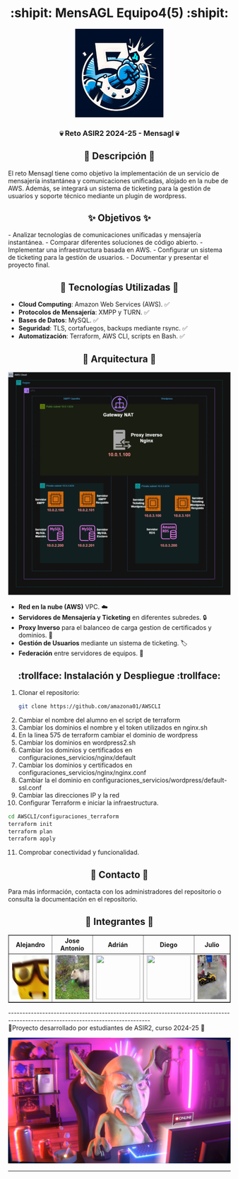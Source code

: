 <div align="center">

# :shipit: MensAGL Equipo4(5) :shipit: 

<a href="https://github.com/amazona01/AWSCLI">
    <img src="recursos/logo.png" alt="Logo" width="200" height="200">
</a>
  <h3 align="center">💀 Reto ASIR2 2024-25 - Mensagl 💀</h3>
</div>

<div align="center">


## :memo: Descripción :memo:

</div>
El reto Mensagl tiene como objetivo la implementación de un servicio de mensajería instantánea y comunicaciones unificadas, alojado en la nube de AWS. Además, se integrará un sistema de ticketing para la gestión de usuarios y soporte técnico mediante un plugin de wordpress.


<div align="center">

## :sparkles: Objetivos :sparkles:

</div>
- Analizar tecnologías de comunicaciones unificadas y mensajería instantánea. 
- Comparar diferentes soluciones de código abierto.
- Implementar una infraestructura basada en AWS.
- Configurar un sistema de ticketing para la gestión de usuarios.
- Documentar y presentar el proyecto final.

<div align="center">

## :rocket: Tecnologías Utilizadas :rocket:

</div>

- **Cloud Computing**: Amazon Web Services (AWS). ✅
- **Protocolos de Mensajería**: XMPP y TURN. ✅
- **Bases de Datos**: MySQL. ✅
- **Seguridad**: TLS, cortafuegos, backups mediante rsync. ✅
- **Automatización**: Terraform, AWS CLI, scripts en Bash. ✅

<div align="center">

## 🚧 Arquitectura 🚧

![Screenshot](recursos/red.png) 

</div>

- **Red en la nube (AWS)** VPC. ☁️
- **Servidores de Mensajería y Ticketing** en diferentes subredes. 🔒️
- **Proxy Inverso** para el balanceo de carga gestion de certificados y dominios. 🔐
- **Gestión de Usuarios** mediante un sistema de ticketing. 🏷️
- **Federación** entre servidores de equipos. 📱

<div align="center">

## :trollface: Instalación y Despliegue :trollface:

</div>

1. Clonar el repositorio:  
   ```bash
   git clone https://github.com/amazona01/AWSCLI
      ```
2. Cambiar el nombre del alumno en el script de terraform
3. Cambiar los dominios el nombre y el token utilizados en nginx.sh
4. En la linea 575 de terraform cambiar el dominio de wordpress
5. Cambiar los dominios en wordpress2.sh
6. Cambiar los dominios y certificados en configuraciones_servicios/nginx/default
7. Cambiar los dominios y certificados en configuraciones_servicios/nginx/nginx.conf
8. Cambiar la el dominio en configuraciones_servicios/wordpress/default-ssl.conf
9. Cambiar las direcciones IP y la red
10. Configurar Terraform e iniciar la infraestructura.
   ```bash
   cd AWSCLI/configuraciones_terraform
   terraform init
   terraform plan
   terraform apply
   ```
11. Comprobar conectividad y funcionalidad.

<div align="center">

## 📮 Contacto 📮

</div>

Para más información, contacta con los administradores del repositorio o consulta la documentación en el repositorio.

<div align="center">

## 💼  Integrantes 💼 
<table border="1">
    <tr>
        <th>Alejandro</th>
        <th>Jose Antonio</th>
        <th>Adrián</th>
        <th>Diego</th>
        <th>Julio</th>
    </tr>
    <tr>
        <td><img src="https://github.com/amazona01/AWSCLI/blob/main/recursos/alejandro.webp" width="100" height="100" /></td>
        <td><img src="https://github.com/amazona01/AWSCLI/blob/main/recursos/jose.webp" width="100" height="100" /></td>
        <td><img src="https://github.com/amazona01/AWSCLI/blob/main/recursos/adrian.webp" width="100" height="100" /></td>
        <td><img src="https://github.com/amazona01/AWSCLI/blob/main/recursos/diego.webp" width="100" height="100" /></td>
        <td><img src="https://github.com/amazona01/AWSCLI/blob/main/recursos/julio.webp" width="100" height="100" /></td>
    </tr>
</table>
</div>
--------------------------------------------------------------------------------------------------------------------------------<br>
👷Proyecto desarrollado por estudiantes de ASIR2, curso 2024-25 👷 <br>

![Screenshot](recursos/estudiante.png) 

--------------------------------------------------------------------------------------------------------------------------------
